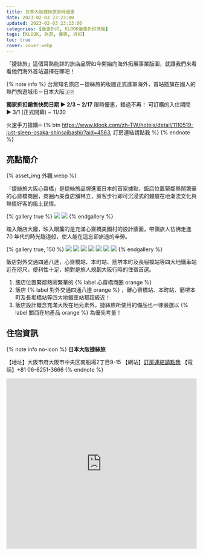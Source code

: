 ```yaml
---
title: 日本大阪捷絲旅限時優惠
date: 2023-02-03 23:23:00
updated: 2023-02-03 23:23:00
categories: [優惠折扣, KLOOK優惠折扣快報]
tags: [KLOOK, 旅遊, 優惠, 折扣]
toc: true
cover: cover.webp
---
```


「捷絲旅」這個耳熟能詳的旅店品牌如今開始向海外拓展事業版圖，就讓我們來看看他們海外首站選擇在哪吧！

<!-- more -->

{% note info %}
台灣知名旅店－捷絲旅的版圖正式進軍海外，首站插旗在國人的熱門旅遊城市－日本大阪🇯🇵

**獨家折扣銷售快閃日期 ► 2/3 ~ 2/17**
限時優惠，錯過不再！
可訂購的入住期間 ► 3/1 (正式開幕) ~ 11/30

火速手刀搶購🔥 <i class="fa-solid fa-right-long"></i> {% btn https://www.klook.com/zh-TW/hotels/detail/1110519-just-sleep-osaka-shinsaibashi/?aid=4563, 訂房連結請點我 %}
{% endnote %}


## 亮點簡介

{% asset_img 外觀.webp %}


「捷絲旅大阪心齋橋」是捷絲旅品牌進軍日本的首家據點，飯店位置緊鄰熱鬧繁華的心齋橋商圈，商圈內美食店舖林立，房客步行即可沉浸式的體驗在地潮流文化與熱情好客的風土民情。

{% gallery true %}
![](內部-1.webp)
![](內部-2.webp)
{% endgallery %}

踏入飯店大廳，映入眼簾的是充滿心齋橋美國村的設計牆面，帶領旅人彷彿走進 70 年代的時光隧道般，使人能在這忘卻旅途的辛勞。

{% gallery true, 150 %}
![](雅心客房.webp)
![](雅心客房-1.webp)
![](雅齋客房.webp)
![](雅齋客房-1.webp)
![](雅橋客房.webp)
![](雅橋客房-1.webp)
![](衛浴.webp)
{% endgallery %}

飯店對外交通四通八達，心齋橋站、本町站、筋堺本町及長堀橋站等四大地鐵車站近在咫尺，便利性十足，絕對是旅人規劃大阪行時的住宿首選。

1. 飯店位置緊鄰熱鬧繁華的 {% label 心齋橋商圈 orange %}
2. 飯店 {% label 對外交通四通八達 orange %} ，離心齋橋站、本町站、筋堺本町及長堀橋站等四大地鐵車站都超級近！
3. 飯店設計概念充滿大阪在地元素外，捷絲旅所使用的備品也一律嚴選以 {% label 關西在地產品 orange %} 為優先考量！

## 住宿資訊

{% note info no-icon %}
**日本大阪捷絲旅**

【地址】大阪市府大阪市中央区南船場2丁目9-15
【網站】[訂房連結請點我](https://www.klook.com/zh-TW/hotels/detail/1110519-just-sleep-osaka-shinsaibashi/?aid=4563)
【電話】+81 06-6251-3666
{% endnote %}

<iframe src="https://www.google.com/maps/embed?pb=!1m18!1m12!1m3!1d3281.082145761014!2d135.50145265060453!3d34.677876180344384!2m3!1f0!2f0!3f0!3m2!1i1024!2i768!4f13.1!3m3!1m2!1s0x6000e732cf4e075f%3A0x694b8e7a9a101f3f!2z5o2357Wy5peFIOWkp-mYquW_g-m9i-apiw!5e0!3m2!1szh-TW!2stw!4v1675413493027!5m2!1szh-TW!2stw" width="100%" height="450" style="border:0; margin: 0 auto; display: block;" allowfullscreen="" loading="lazy" referrerpolicy="no-referrer-when-downgrade"></iframe>